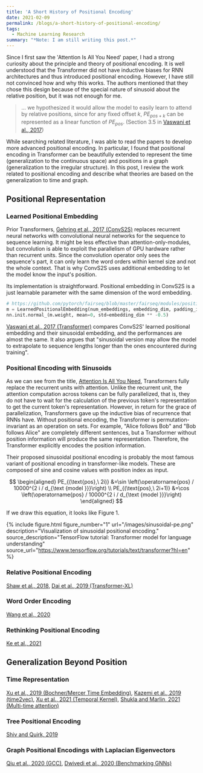 ```yaml
---
title: 'A Short History of Positional Encoding'
date: 2021-02-09
permalink: /blogs/a-short-history-of-positional-encoding/
tags:
  - Machine Learning Research
summary: "*Note: I am still writing this post.*"
---
```


Since I first saw the 'Attention Is All You Need' paper, I had a strong curiosity about the principle and theory of positional encoding.
It is well understood that the Transformer did not have inductive biases for RNN architectures and thus introduced positional encoding.
However, I have still not convinced how and why this works.
The authors mentioned that they chose this design because of the special nature of sinusoid about the relative position, but it was not enough for me.
> ... we hypothesized it would allow the model to easily learn to attend by relative positions, since for any fixed offset $k$, $PE_{pos+k}$ can be represented as a linear function of $PE_{pos}$. (Section 3.5 in [Vaswani et al., 2017](https://arxiv.org/abs/1706.03762))

While searching related literature, I was able to read the papers to develop more advanced positional encoding.
In particular, I found that positional encoding in Transformer can be beautifully extended to represent the time (generalization to the continuous space) and positions in a graph (generalization to the irregular structure).
In this post, I review the work related to positional encoding and describe what theories are based on the generalization to time and graph.

## Positional Representation

### Learned Positional Embedding

Prior Transformers, [Gehring et al., 2017 (ConvS2S)](https://arxiv.org/abs/1705.03122) replaces recurrent neural networks with convolutional neural networks for the sequence to sequence learning. It might be less effective than attention-only-modules, but convolution is able to exploit the parallelism of GPU hardware rather than recurrent units. Since the convolution operator only sees the sequence's part, it can only learn the word orders within kernel size and not the whole context. That is why ConvS2S uses additional embedding to let the model know the input's position.

Its implementation is straightforward. Positional embedding in ConvS2S is a just learnable parameter with the same dimension of the word embedding. 
```python
# https://github.com/pytorch/fairseq/blob/master/fairseq/modules/positional_embedding.py#L25-L26
m = LearnedPositionalEmbedding(num_embeddings, embedding_dim, padding_idx)
nn.init.normal_(m.weight, mean=0, std=embedding_dim ** -0.5)
```

[Vaswani et al., 2017 (Transformer)](https://arxiv.org/abs/1706.03762) compares ConvS2S' learned positional embedding and their sinusoidal embedding, and the performances are almost the same. It also argues that "sinusoidal version may allow the model to extrapolate to sequence lengths longer than the ones encountered during training".

### Positional Encoding with Sinusoids 

As we can see from the title, [Attention Is All You Need](https://arxiv.org/abs/1706.03762), Transformers fully replace the recurrent units with attention. Unlike the recurrent unit, the attention computation across tokens can be fully parallelized, that is, they do not have to wait for the calculation of the previous token's representation to get the current token's representation. However, in return for the grace of parallelization, Transformers gave up the inductive bias of recurrence that RNNs have. Without positional encoding, the Transformer is permutation-invariant as an operation on sets. For example, "Alice follows Bob" and "Bob follows Alice" are completely different sentences, but a Transformer without position information will produce the same representation. Therefore, the Transformer explicitly encodes the position information.

Their proposed sinusoidal positional encoding is probably the most famous variant of positional encoding in transformer-like models. These are composed of sine and cosine values with position index as input.

$$
\begin{aligned}
PE_{(\text{pos},\ 2i)} &=\sin \left(\operatorname{pos} / 10000^{2 i / d_{\text {model }}}\right) \\
PE_{(\text{pos},\ 2i+1)} &=\cos \left(\operatorname{pos} / 10000^{2 i / d_{\text {model }}}\right)
\end{aligned}
$$

If we draw this equation, it looks like Figure 1.

{% include figure.html
  figure_number="1"
  url="/images/sinusoidal-pe.png"
  description="Visualization of sinusoidal positional encoding."
  source_description="TensorFlow tutorial: Transformer model for language understanding"
  source_url="https://www.tensorflow.org/tutorials/text/transformer?hl=en"
%}

### Relative Positional Encoding

[Shaw et al., 2018](https://arxiv.org/abs/1803.02155),
[Dai et al., 2019 (Transformer-XL)](https://arxiv.org/abs/1901.02860)

### Word Order Encoding

[Wang et al., 2020](https://openreview.net/forum?id=Hke-WTVtwr)

### Rethinking Positional Encoding

[Ke et al., 2021](https://openreview.net/forum?id=09-528y2Fgf)

## Generalization Beyond Position

### Time Representation

[Xu et al., 2019 (Bochner/Mercer Time Embedding)](https://arxiv.org/abs/1911.12864),
[Kazemi et al., 2019 (time2vec)](https://arxiv.org/abs/1907.05321),
[Xu et al., 2021 (Temporal Kernel)](https://openreview.net/forum?id=whE31dn74cL),
[Shukla and Marlin, 2021 (Multi-time attention)](https://openreview.net/forum?id=mXbhcalKnYM)

### Tree Positional Encoding

[Shiv and Quirk, 2019](https://papers.nips.cc/paper/2019/hash/6e0917469214d8fbd8c517dcdc6b8dcf-Abstract.html)

### Graph Positional Encodings with Laplacian Eigenvectors

[Qiu et al., 2020 (GCC)](https://arxiv.org/abs/2006.09963),
[Dwivedi et al., 2020 (Benchmarking GNNs)](https://arxiv.org/abs/2003.00982v3)

